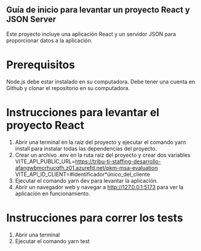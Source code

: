 ## Guía de inicio para levantar un proyecto React y JSON Server

Este proyecto incluye una aplicación React y un servidor JSON para proporcionar datos a la aplicación.

# Prerequisitos

Node.js debe estar instalado en su computadora.
Debe tener una cuenta en Github y clonar el repositorio en su computadora.

# Instrucciones para levantar el proyecto React

1. Abrir una terminal en la raíz del proyecto y ejecutar el comando yarn install para instalar todas las dependencias del proyecto.
2. Crear un archivo .env en la ruta raiz del proyecto y crear dos variables
   VITE_API_PUBLIC_URL=https://tribu-ti-staffing-desarrollo-afangwbmcrhucqfh.z01.azurefd.net/pkm-msa-evaluation
   VITE_API_ID_CLIENT=#Identificador\*único_del_cliente
3. Ejecutar el comando yarn dev para levantar la aplicación.
4. Abrir un navegador web y navegar a http://127.0.0.1:5173 para ver la aplicación en funcionamiento.

# Instrucciones para correr los tests

1. Abrir una terminal
2. Ejecutar el comando yarn test

